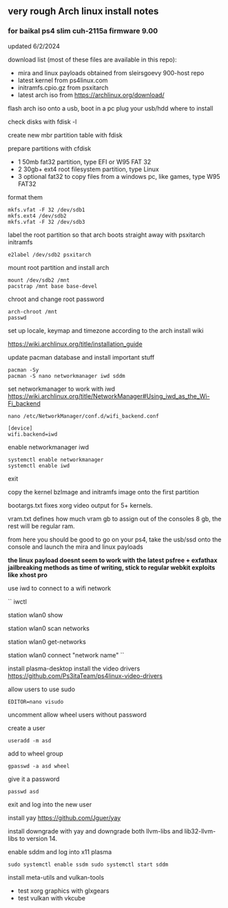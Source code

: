 ## very rough Arch linux install notes
### for baikal ps4 slim cuh-2115a firmware 9.00

updated 6/2/2024

download list (most of these files are available in this repo):
- mira and linux payloads obtained from sleirsgoevy 900-host repo
- latest kernel from ps4linux.com
- initramfs.cpio.gz from psxitarch
- latest arch iso from https://archlinux.org/download/

flash arch iso onto a usb, boot in a pc
plug your usb/hdd where to install

check disks with fdisk -l

create new mbr partition table with fdisk

prepare partitions with cfdisk
- 1 50mb fat32 partition, type EFI or W95 FAT 32
- 2 30gb+ ext4 root filesystem partition, type Linux
- 3 optional fat32 to copy files from a windows pc, like games, type W95 FAT32

format them
```
mkfs.vfat -F 32 /dev/sdb1
mkfs.ext4 /dev/sdb2
mkfs.vfat -F 32 /dev/sdb3
```

label the root partition so that arch boots straight away with psxitarch initramfs
```
e2label /dev/sdb2 psxitarch
```

mount root partition and install arch
```
mount /dev/sdb2 /mnt
pacstrap /mnt base base-devel
```

chroot and change root password
```
arch-chroot /mnt
passwd
```
set up locale, keymap and timezone according to the arch install wiki

https://wiki.archlinux.org/title/installation_guide

update pacman database and install important stuff
```
pacman -Sy
pacman -S nano networkmanager iwd sddm
```

set networkmanager to work with iwd https://wiki.archlinux.org/title/NetworkManager#Using_iwd_as_the_Wi-Fi_backend
```
nano /etc/NetworkManager/conf.d/wifi_backend.conf
```
```
[device]
wifi.backend=iwd
```

enable networkmanager iwd
```
systemctl enable networkmanager
systemctl enable iwd
```
exit

copy the kernel bzImage and initramfs image onto the first partition

bootargs.txt fixes xorg video output for 5+ kernels.

vram.txt defines how much vram gb to assign out of the consoles 8 gb, the rest will be regular ram.

from here you should be good to go on your ps4, take the usb/ssd onto the console and launch the mira and linux payloads

**the linux payload doesnt seem to work with the latest psfree + exfathax jailbreaking methods as time of writing, stick to regular webkit exploits like xhost pro**

use iwd to connect to a wifi network

``
iwctl

station wlan0 show

station wlan0 scan networks

station wlan0 get-networks

station wlan0 connect "network name"
``

install plasma-desktop
install the video drivers https://github.com/Ps3itaTeam/ps4linux-video-drivers

allow users to use sudo
```
EDITOR=nano visudo
```
uncomment allow wheel users without password

create a user
```
useradd -m asd
```
add to wheel group
```
gpasswd -a asd wheel
```
give it a password
```
passwd asd
```
exit and log into the new user

install yay https://github.com/Jguer/yay

install downgrade with yay and downgrade both llvm-libs and lib32-llvm-libs to version 14.

enable sddm and log into x11 plasma

``
sudo systemctl enable ssdm
sudo systemctl start sddm
``

install meta-utils and vulkan-tools

- test xorg graphics with glxgears
- test vulkan with vkcube
